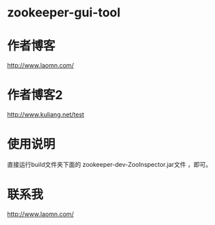 # zookeeper-gui-tool



 # 作者博客

http://www.laomn.com/
 # 作者博客2
http://www.kuliang.net/test


# 使用说明

直接运行build文件夹下面的 zookeeper-dev-ZooInspector.jar文件  ，即可。


# 联系我

http://www.laomn.com/
